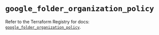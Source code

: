 # `google_folder_organization_policy`

Refer to the Terraform Registry for docs: [`google_folder_organization_policy`](https://registry.terraform.io/providers/hashicorp/google/6.27.0/docs/resources/folder_organization_policy).

